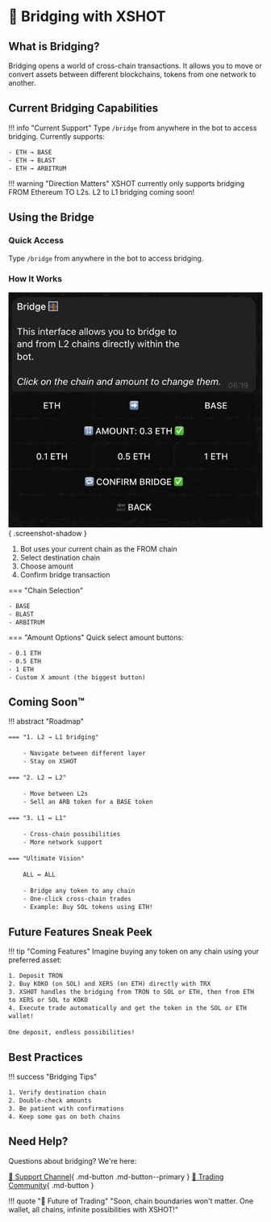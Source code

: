 # 🌉 Bridging with XSHOT

## What is Bridging?

Bridging opens a world of cross-chain transactions.
It allows you to move or convert assets between different blockchains, tokens from one network to another.

## Current Bridging Capabilities

!!! info "Current Support"
    Type `/bridge` from anywhere in the bot to access bridging.
    Currently supports:

    - ETH → BASE
    - ETH → BLAST
    - ETH → ARBITRUM

!!! warning "Direction Matters"
    XSHOT currently only supports bridging FROM Ethereum TO L2s.
    L2 to L1 bridging coming soon!

## Using the Bridge

### Quick Access

Type `/bridge` from anywhere in the bot to access bridging.


### How It Works

![Bridging Interface](../../assets/bridging/bridging.png){ .screenshot-shadow }

1. Bot uses your current chain as the FROM chain
2. Select destination chain
3. Choose amount
4. Confirm bridge transaction

=== "Chain Selection"

    - BASE
    - BLAST
    - ARBITRUM

=== "Amount Options"
    Quick select amount buttons:

    - 0.1 ETH
    - 0.5 ETH
    - 1 ETH
    - Custom X amount (the biggest button)

## Coming Soon™

!!! abstract "Roadmap"

    === "1. L2 → L1 bridging"

        - Navigate between different layer
        - Stay on XSHOT

    === "2. L2 ↔️ L2"

        - Move between L2s
        - Sell an ARB token for a BASE token

    === "3. L1 ↔️ L1"

        - Cross-chain possibilities
        - More network support

    === "Ultimate Vision"

        ALL ↔️ ALL

        - Bridge any token to any chain
        - One-click cross-chain trades
        - Example: Buy SOL tokens using ETH!

## Future Features Sneak Peek

!!! tip "Coming Features"
    Imagine buying any token on any chain using your preferred asset:

    1. Deposit TRON
    2. Buy KOKO (on SOL) and XERS (on ETH) directly with TRX
    3. XSHOT handles the bridging from TRON to SOL or ETH, then from ETH to XERS or SOL to KOKO
    4. Execute trade automatically and get the token in the SOL or ETH wallet!

    One deposit, endless possibilities!

## Best Practices

!!! success "Bridging Tips"

    1. Verify destination chain
    2. Double-check amounts
    3. Be patient with confirmations
    4. Keep some gas on both chains

## Need Help?

Questions about bridging? We're here:

[📱 Support Channel](https://t.me/Xshot_trading){ .md-button .md-button--primary }
[👥 Trading Community](https://t.me/xerc20){ .md-button }

!!! quote "💫 Future of Trading"
    "Soon, chain boundaries won't matter. One wallet, all chains, infinite possibilities with XSHOT!"
